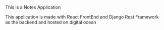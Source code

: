 This is a Notes Application

This application is made with React FrontEnd and Django Rest Framework as the backend and hosted on digital ocean